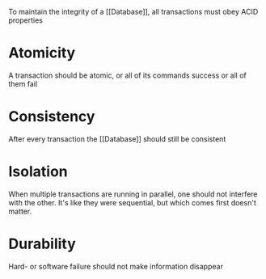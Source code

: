 To maintain the integrity of a [[Database]], all transactions must obey ACID properties

# Atomicity

A transaction should be atomic, or all of its commands success or all of them fail

# Consistency

After every transaction the [[Database]] should still be consistent

# Isolation

When multiple transactions are running in parallel, one should not interfere with the other. It's like they were sequential, but which comes first doesn't matter.

# Durability

Hard- or software failure should not make information disappear
